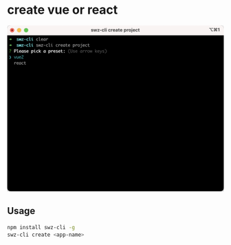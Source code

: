# create vue or react

<p align="center">
  <img src="https://github.com/Shiwei-Zhang/swz-cli/blob/main/media/screenshot-cli.png?raw=true" width="800">
</p>


## Usage

```sh
npm install swz-cli -g
swz-cli create <app-name>
```